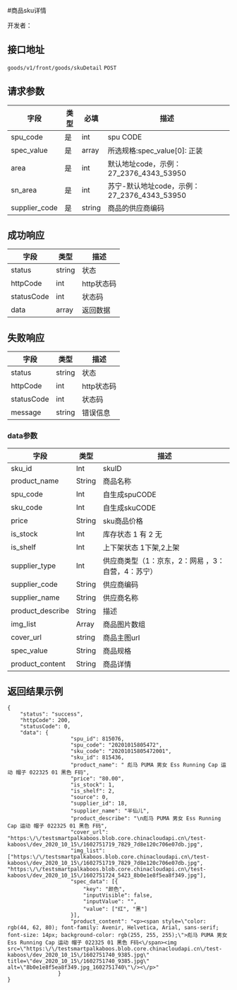 #商品sku详情

开发者：

## 接口地址
`goods/v1/front/goods/skuDetail` `POST`
  
## 请求参数
| 字段 | 类型   | 必填 | 描述     |
| ---- | ------ | ---- | -------- |
| spu_code | 是 | int | spu CODE |
| spec_value | 是 | array | 所选规格:spec_value[0]: 正装 |
| area | 是 | int | 默认地址code，示例：27_2376_4343_53950 |
| sn_area | 是 | int | 苏宁-默认地址code，示例：27_2376_4343_53950 |
| supplier_code | 是 | string | 商品的供应商编码|

## 成功响应
| 字段       | 类型    | 描述        |
| ---------- | ------- | ----------- |
| status    | string  | 状态    |
| httpCode     | int  | http状态码    |
| statusCode | int  | 状态码 |
| data  | array  | 返回数据      |

## 失败响应
| 字段       | 类型    | 描述        |
| ---------- | ------- | ----------- |
| status    | string  | 状态    |
| httpCode     | int  | http状态码    |
| statusCode | int  | 状态码 |
| message  | string  | 错误信息      |

### data参数
| 字段       | 类型    | 描述        |
| ---------- | ------- | ----------- |
| sku_id | Int | skuID |
| product_name | String |商品名称 |
| spu_code | Int | 自生成spuCODE |
| sku_code | Int | 自生成skuCODE |
| price | String | sku商品价格 |
| is_stock | Int| 库存状态   1 有 2 无 |
| is_shelf | Int| 上下架状态 1下架,2上架 |
| supplier_type | Int| 供应商类型（1：京东，2：网易 ，3：自营，4：苏宁）|
| supplier_code | String | 供应商编码 |
| supplier_name | String|供应商名称 |
| product_describe | String | 描述 |
| img_list | Array | 商品图片数组 |
| cover_url | string | 商品主图url |
| spec_value | String | 商品规格 |
| product_content | String| 商品详情 |


## 返回结果示例
```
{
    "status": "success",
    "httpCode": 200,
    "statusCode": 0,
    "data": {
            		"spu_id": 815076,
            		"spu_code": "20201015805472",
            		"sku_code": "20201015805472001",
            		"sku_id": 815436,
            		"product_name": " 彪马 PUMA 男女 Ess Running Cap 运动 帽子 022325 01 黑色 F码",
            		"price": "80.00",
            		"is_stock": 1,
            		"is_shelf": 2,
            		"source": 0,
            		"supplier_id": 18,
            		"supplier_name": "半仙儿",
            		"product_describe": "\n彪马 PUMA 男女 Ess Running Cap 运动 帽子 022325 01 黑色 F码",
            		"cover_url": "https:\/\/testsmartpalkaboos.blob.core.chinacloudapi.cn\/test-kaboos\/dev_2020_10_15\/1602751719_7829_7d8e120c706e07db.jpg",
            		"img_list": ["https:\/\/testsmartpalkaboos.blob.core.chinacloudapi.cn\/test-kaboos\/dev_2020_10_15\/1602751719_7829_7d8e120c706e07db.jpg", "https:\/\/testsmartpalkaboos.blob.core.chinacloudapi.cn\/test-kaboos\/dev_2020_10_15\/1602751724_5423_8b0e1e8f5ea8f349.jpg"],
            		"spec_data": [{
            			"key": "颜色",
            			"inputVisible": false,
            			"inputValue": "",
            			"value": ["红", "黑"]
            		}],
            		"product_content": "<p><span style=\"color: rgb(44, 62, 80); font-family: Avenir, Helvetica, Arial, sans-serif; font-size: 14px; background-color: rgb(255, 255, 255);\">彪马 PUMA 男女 Ess Running Cap 运动 帽子 022325 01 黑色 F码<\/span><img src=\"https:\/\/testsmartpalkaboos.blob.core.chinacloudapi.cn\/test-kaboos\/dev_2020_10_15\/1602751740_9385.jpg\" title=\"dev_2020_10_15\/1602751740_9385.jpg\" alt=\"8b0e1e8f5ea8f349.jpg_1602751740\"\/><\/p>"
            	}
}
```